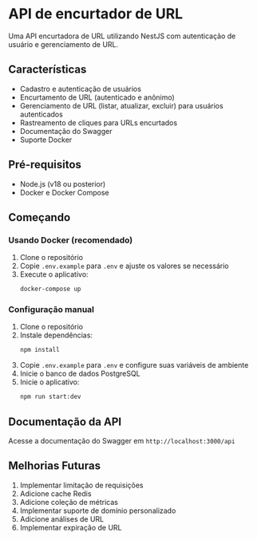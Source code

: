 # API de encurtador de URL

Uma API encurtadora de URL utilizando NestJS com autenticação de usuário e gerenciamento de URL.

## Características

- Cadastro e autenticação de usuários
- Encurtamento de URL (autenticado e anônimo)
- Gerenciamento de URL (listar, atualizar, excluir) para usuários autenticados
- Rastreamento de cliques para URLs encurtados
- Documentação do Swagger
- Suporte Docker

## Pré-requisitos

- Node.js (v18 ou posterior)
- Docker e Docker Compose

## Começando

### Usando Docker (recomendado)

1. Clone o repositório
2. Copie `.env.example` para `.env` e ajuste os valores se necessário
3. Execute o aplicativo:
   ```bash
   docker-compose up
   ```

### Configuração manual

1. Clone o repositório
2. Instale dependências:
   ```bash
   npm install
   ```
3. Copie `.env.example` para `.env` e configure suas variáveis ​​de ambiente
4. Inicie o banco de dados PostgreSQL
5. Inicie o aplicativo:
   ```bash
   npm run start:dev
   ```

## Documentação da API

Acesse a documentação do Swagger em `http://localhost:3000/api`

## Melhorias Futuras

1. Implementar limitação de requisições
2. Adicione cache Redis
3. Adicione coleção de métricas
4. Implementar suporte de domínio personalizado
5. Adicione análises de URL
6. Implementar expiração de URL
